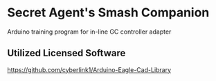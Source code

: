 # Secret Agent's Smash Companion
Arduino training program for in-line GC controller adapter

## Utilized Licensed Software
https://github.com/cyberlink1/Arduino-Eagle-Cad-Library
